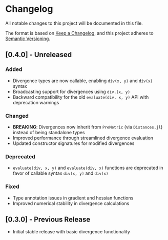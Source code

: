 # Changelog

All notable changes to this project will be documented in this file.

The format is based on [Keep a Changelog](https://keepachangelog.com/en/1.0.0/),
and this project adheres to [Semantic Versioning](https://semver.org/spec/v2.0.0.html).

## [0.4.0] - Unreleased

### Added
- Divergence types are now callable, enabling `div(x, y)` and `div(x)` syntax
- Broadcasting support for divergences using `div.(x, y)`
- Backward compatibility for the old `evaluate(div, x, y)` API with deprecation warnings

### Changed
- **BREAKING**: Divergences now inherit from `PreMetric` (via `Distances.jl`) instead of being standalone types
- Improved performance through streamlined divergence evaluation
- Updated constructor signatures for modified divergences

### Deprecated
- `evaluate(div, x, y)` and `evaluate(div, x)` functions are deprecated in favor of callable syntax `div(x, y)` and `div(x)`

### Fixed
- Type annotation issues in gradient and hessian functions
- Improved numerical stability in divergence calculations

## [0.3.0] - Previous Release
- Initial stable release with basic divergence functionality